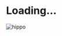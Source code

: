 # Loading...
![hippo](https://media.giphy.com/media/v1.Y2lkPWVjZjA1ZTQ3Ymw1dWw5dTBiejlwY3RvaXJ0MWdud3czcXVjdDc2OG53enhuNGY2MyZlcD12MV9naWZzX3NlYXJjaCZjdD1n/4Hff6Un3aBXWM/giphy.gif)
